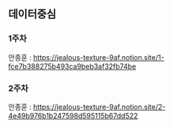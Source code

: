 ## 데이터중심 

### 1주차
안종훈 : https://jealous-texture-9af.notion.site/1-fce7b388275b493ca9beb3af32fb74be

### 2주차
안종훈 :  https://jealous-texture-9af.notion.site/2-4e49b976b1b247598d595115b67dd522
